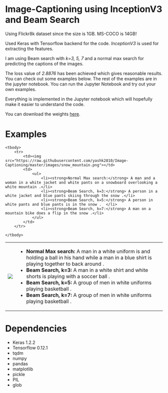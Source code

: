 # Image-Captioning using InceptionV3 and Beam Search

Using Flickr8k dataset since the size is 1GB. MS-COCO is 14GB!

Used Keras with Tensorflow backend for the code. *InceptionV3* is used for extracting the features.

I am using Beam search with *k=3, 5, 7* and a normal max search for predicting the captions of the images.

The loss value of *2.8876* has been achieved which gives reasonable results. You can check out some examples below. The rest of the examples are in the jupyter notebook. You can run the Jupyter Notebook and try out your own examples.

Everything is implemented in the Jupyter notebook which will hopefully make it easier to understand the code.

You can download the weights <a href='https://github.com/yashk2810/Image-Captioning/raw/master/weights/time_inceptionV3_2.8876_loss.h5'>here</a>.

# Examples

<table>
	<tbody>
		<tr>
			<td><img src="https://raw.githubusercontent.com/yashk2810/Image-Captioning/master/images/basketball.png"></td>
			<td>
				<ul>
					<li><strong>Normal Max search:</strong> A man in a white uniform is and holding a ball in his hand while a man in a blue shirt is playing together to back around .</li>
					<li><strong>Beam Search, k=3:</strong> A man in a white shirt and white shorts is playing with a soccer ball .</li>
					<li><strong>Beam Search, k=5:</strong> A group of men in white uniforms playing basketball .</li>
					<li><strong>Beam Search, k=7:</strong> A group of men in white uniforms playing basketball .</li>
				</ul>
			</td>
		</tr>
	</tbody>
	
	<tbody>
		<tr>
			<td><img src="https://raw.githubusercontent.com/yashk2810/Image-Captioning/master/images/snow_mountain.png"></td>
			<td>
				<ul>
					<li><strong>Normal Max search:</strong> A man and a woman in a white jacket and white pants on a snowboard overlooking a white mountain .</li>
					<li><strong>Beam Search, k=3:</strong> A person in a white jacket and blue pants skiing through the snow .</li>
					<li><strong>Beam Search, k=5:</strong> A person in white pants and blue pants is in the snow .	</li>
					<li><strong>Beam Search, k=7:</strong> A man on a mountain bike does a flip in the snow .</li>
				</ul>
			</td>
		</tr>
		
	</tbody>
</table>


# Dependencies

* Keras 1.2.2
* Tensorflow 0.12.1
* tqdm
* numpy
* pandas
* matplotlib
* pickle
* PIL
* glob
